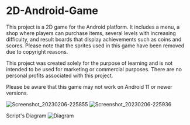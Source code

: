 # 2D-Android-Game
                                                                                                                                                         
This project is a 2D game for the Android platform. It includes a menu, a shop where players can purchase items, several levels with increasing difficulty, and result boards that display achievements such as coins and scores. Please note that the sprites used in this game have been removed due to copyright reasons.

This project was created solely for the purpose of learning and is not intended to be used for marketing or commercial purposes. There are no personal profits associated with this project.

Please be aware that this game may not work on Android 11 or newer versions.

 ![Screenshot_20230206-225855](https://user-images.githubusercontent.com/39772964/217338593-c0addb53-6c0b-45d1-bdf2-11320573c983.png)
![Screenshot_20230206-225936](https://user-images.githubusercontent.com/39772964/217338814-af9f08af-9f87-4bee-9abc-0978bfcfe47c.png)

Script's Diagram
![Diagram](https://github.com/hodaghp/2D-Android-game/assets/39772964/cbd5a731-f3e4-4ddb-92bb-7243050402cd)
